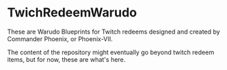 # TwichRedeemWarudo
These are Warudo Blueprints for Twitch redeems designed and created by Commander Phoenix, or Phoenix-VII.

The content of the repository might eventually go beyond twitch redeem items, but for now, these are what's here.
